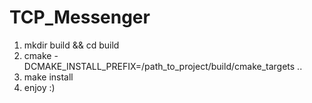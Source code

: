 # TCP_Messenger
1) mkdir build && cd build
2) cmake -DCMAKE_INSTALL_PREFIX=/path_to_project/build/cmake_targets ..
3) make install
4) enjoy :)
